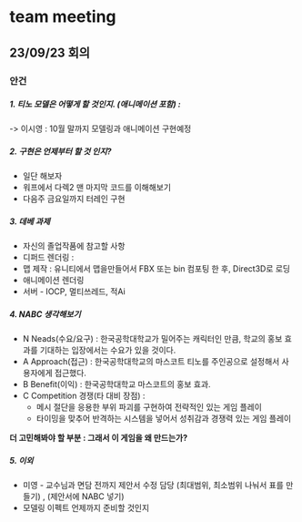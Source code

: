 # team meeting  
  
## 23/09/23 회의  
### 안건  
  
##### 1. 티노 모델은 어떻게 할 것인지. (애니메이션 포함) :  
  -> 이시영 : 10월 말까지 모델링과 애니메이션 구현예정  
  
##### 2. 구현은 언제부터 할 것 인지?  
* 일단 해보자  
* 워프에서 다렉2 맨 마지막 코드를 이해해보기  
* 다음주 금요일까지 터레인 구현  
  
##### 3. 데베 과제  
* 자신의 졸업작품에 참고할 사항  
* 디퍼드 렌더링 :  
* 맵 제작 : 유니티에서 맵을만들어서 FBX 또는 bin  컴포팅 한 후,  Direct3D로 로딩  
* 애니메이션 렌더링  
* 서버 - IOCP, 멀티쓰레드, 적Ai  
  
##### 4. NABC 생각해보기  
* N Neads(수요/요구) : 한국공학대학교가 밀어주는 캐릭터인 만큼, 학교의 홍보 효과를 기대하는 입장에서는 수요가 있을 것이다.  
* A Approach(접근) : 한국공학대학교의 마스코트 티노를 주인공으로 설정해서 사용자에게 접근했다.  
* B Benefit(이익) : 한국공학대학교 마스코트의 홍보 효과.  
* C Competition 경쟁(타 대비 장점) :  
  * 메시 절단을 응용한 부위 파괴를 구현하여 전략적인 있는 게임 플레이  
  * 타이밍을 맞추어 반격하는 시스템을 넣어서 성취감과 경쟁력 있는 게임 플레이  
    
__더 고민해봐야 할 부분 : 그래서 이 게임을 왜 만드는가?__  
  
##### 5. 이외  
   * 미영 - 교수님과 면담 전까지 제안서 수정 담당 (최대범위, 최소범위 나눠서 표를 만들기) , (제안서에 NABC 넣기)  
   * 모델링 이펙트 언제까지 준비할 것인지  

